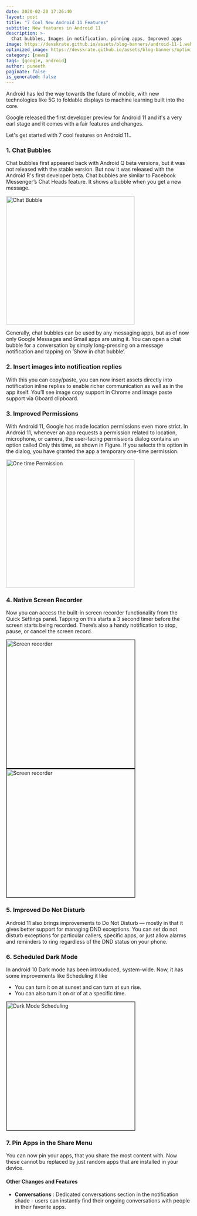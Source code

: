 ```yaml
---
date: 2020-02-20 17:26:40
layout: post
title: "7 Cool New Android 11 Features"
subtitle: New features in Android 11
description: >-
  Chat bubbles, Images in notification, pinning apps, Improved apps
image: https://devskrate.github.io/assets/blog-banners/android-11-1.webp
optimized_image: https://devskrate.github.io/assets/blog-banners/optimized/android-11-1.webp
category: [news]
tags: [google, android]
author: puneeth
paginate: false
is_generated: false
---
```


Android has led the way towards the future of mobile, with new technologies like 5G to foldable displays to machine learning built into the core.

Google released the first developer preview for Android 11 and it's a very earl stage and it comes with a fair features and changes.

Let's get started with 7 cool features on Android 11..

### 1. Chat Bubbles

Chat bubbles first appeared back with Android Q beta versions, but it was not released with the stable version. But now it was released with the Android R's first developer beta.
Chat bubbles are similar to Facebook Messenger’s Chat Heads feature. It shows a bubble when you get a new message.

<img src="https://devskrate.github.io/assets/images/android/chat-bubbles-screenshot.webp" alt="Chat Bubble" style="width:350px;"/>

Generally, chat bubbles can be used by any messaging apps, but as of now only Google Messages and Gmail apps are using it. You can open a chat bubble for a conversation by simply long-pressing on a message notification and tapping on ‘Show in chat bubble’.

### 2. Insert images into notification replies

With this you can copy/paste, you can now insert assets directly into notification inline replies to enable richer communication as well as in the app itself. You’ll see image copy support in Chrome and image paste support via Gboard clipboard.

### 3. Improved Permissions

With Android 11, Google has made location permissions even more strict.
In Android 11, whenever an app requests a permission related to location, microphone, or camera, the user-facing permissions dialog contains an option called Only this time, as shown in Figure. If you selects this option in the dialog, you have granted the app a temporary one-time permission.

<img src="https://devskrate.github.io/assets/images/android/one-time-permission.png" alt="One time Permission" style="width:350px;"/>

### 4. Native Screen Recorder

Now you can access the built-in screen recorder functionality from the Quick Settings panel. Tapping on this starts a 3 second timer before the screen starts being recorded. There’s also a handy notification to stop, pause, or cancel the screen record.

<img src="https://devskrate.github.io/assets/images/android/android-11-native-screen-recorder-on.jpg" alt="Screen recorder" style="width:350px; border:1px solid black;"/>
<img src="https://devskrate.github.io/assets/images/android/android-11-native-screen-recorder-start.jpg" alt="Screen recorder" style="width:350px; border:1px solid black; border:1px solid black;"/>

### 5. Improved Do Not Disturb

Android 11 also brings improvements to Do Not Disturb — mostly in that it gives better support for managing DND exceptions. You can set do not disturb exceptions for particular callers, specific apps, or just allow alarms and reminders to ring regardless of the DND status on your phone.

### 6. Scheduled Dark Mode

In android 10 Dark mode has been introuduced, system-wide. Now, it has some improvements like Scheduling it like

- You can turn it on at sunset and can turn at sun rise.
- You can also turn it on or of at a specific time.

<img src="https://devskrate.github.io/assets/images/android/android-11-scheduled-dark-mode.jpg" alt="Dark Mode Scheduling" style="width:350px; border:1px solid black;"/>

### 7. Pin Apps in the Share Menu

You can now pin your apps, that you share the most content with. Now these cannot bu replaced by just random apps that are installed in your device.

#### Other Changes and Features

- **Conversations** : Dedicated conversations section in the notification shade - users can instantly find their ongoing conversations with people in their favorite apps.

